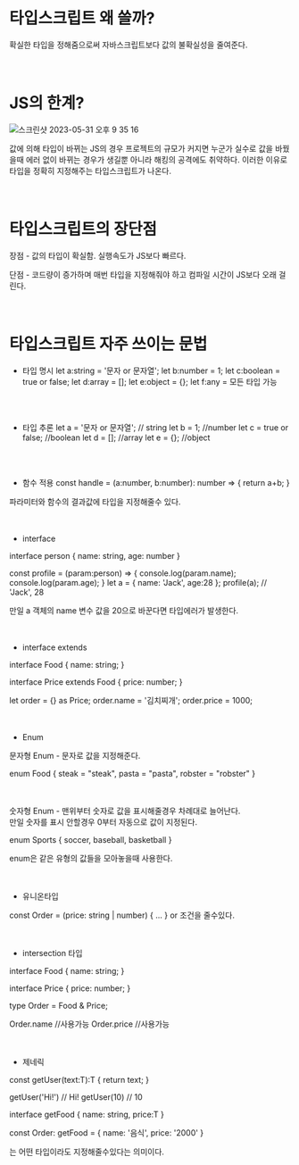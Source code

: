 # 타입스크립트 왜 쓸까?  
확실한 타입을 정해줌으로써 자바스크립트보다 값의 불확실성을 줄여준다.</br>
</br>
</br>
# JS의 한계?
![스크린샷 2023-05-31 오후 9 35 16](https://github.com/kong1034/Frontend-Theory/assets/19910034/ef22bc9b-364c-43d8-ada8-21be0ee41fe0)

값에 의해 타입이 바뀌는 JS의 경우 프로젝트의 규모가 커지면 누군가 실수로 값을 바꿨을때 에러 없이 바뀌는 경우가 생길뿐 아니라 해킹의 공격에도 취약하다. 이러한 이유로 타입을 정확히 지정해주는 타입스크립트가 나온다.</br>
</br>
</br>
# 타입스크립트의 장단점

장점 - 값의 타입이 확실함. 실행속도가 JS보다 빠르다.</br>

단점 - 코드량이 증가하며 매번 타입을 지정해줘야 하고 컴파일 시간이 JS보다 오래 걸린다.</br>
</br>
</br>

# 타입스크립트 자주 쓰이는 문법

- 타입 명시
let a:string = '문자 or 문자열';
let b:number = 1;
let c:boolean = true or false;
let d:array = [];
let e:object = {};
let f:any = 모든 타입 가능</br>
</br>
</br>


- 타입 추론
let a = '문자 or 문자열'; // string
let b = 1; //number
let c = true or false; //boolean
let d = []; //array
let e = {}; //object</br>
</br>
</br>


- 함수 적용
const handle = (a:number, b:number): number => {
	return a+b;
}

파라미터와 함수의 결과값에 타입을 지정해줄수 있다.</br>
</br>
</br>


- interface

interface person {
	name: string,
	age: number
}

const profile = (param:person) => {
	console.log(param.name);
	console.log(param.age);
}
let a = { name: 'Jack', age:28 };
profile(a); // 'Jack', 28

만일 a 객체의 name 변수 값을 20으로 바꾼다면 타입에러가 발생한다.</br>
</br>
</br>

- interface extends

interface Food {
	name: string;
}

interface Price extends Food {
	price: number;
}

let order = {} as Price;
order.name = '김치찌개';
order.price = 1000;</br>
</br>
</br>


- Enum</br>


문자형 Enum - 문자로 값을 지정해준다.  </br>

enum Food {
	steak = "steak",
	pasta = "pasta",
	robster = "robster"
}  </br>
</br>
</br>

숫자형 Enum - 맨위부터 숫자로 값을 표시해줄경우 차례대로 늘어난다.</br>
만일 숫자를 표시 안할경우 0부터 자동으로 값이 지정된다.</br>

enum Sports {
	soccer,
	baseball,
	basketball
}

enum은 같은 유형의 값들을 모아놓을때 사용한다.</br>
</br>
</br>

- 유니온타입</br>

const Order = (price: string | number) {
	...
}
or 조건을 줄수있다.</br>
</br>
</br>

- intersection 타입</br>


interface Food {
	name: string;
}

interface Price {
	price: number;
}

type Order = Food & Price;

Order.name //사용가능
Order.price //사용가능</br>
</br>
</br>


- 제네릭</br>

const getUser<T>(text:T):T {
	return text;
}

getUser<string>('Hi!') // Hi!
getUser<number>(10) // 10

interface getFood<T> {
	name: string,
	price:T
}

const Order: getFood<string> = {
	name: '음식',
	price: '2000'
}

<T>는 어떤 타입이라도 지정해줄수있다는 의미이다.</br>
</br>
</br>
